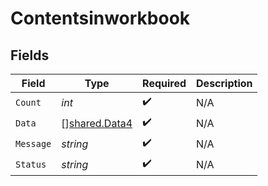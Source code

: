 # Contentsinworkbook


## Fields

| Field                                                 | Type                                                  | Required                                              | Description                                           |
| ----------------------------------------------------- | ----------------------------------------------------- | ----------------------------------------------------- | ----------------------------------------------------- |
| `Count`                                               | *int*                                                 | :heavy_check_mark:                                    | N/A                                                   |
| `Data`                                                | [][shared.Data4](../../../pkg/models/shared/data4.md) | :heavy_check_mark:                                    | N/A                                                   |
| `Message`                                             | *string*                                              | :heavy_check_mark:                                    | N/A                                                   |
| `Status`                                              | *string*                                              | :heavy_check_mark:                                    | N/A                                                   |